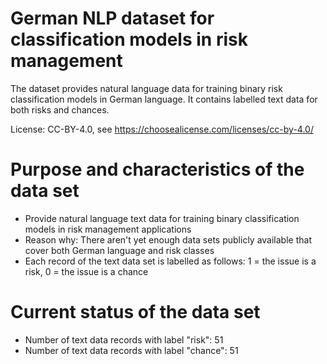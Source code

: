 # German NLP dataset for classification models in risk management
The dataset provides natural language data for training binary risk classification models in German language. It contains labelled text data for both risks and chances.

License: CC-BY-4.0, see https://choosealicense.com/licenses/cc-by-4.0/

# Purpose and characteristics of the data set
- Provide natural language text data for training binary classification models in risk management applications
- Reason why: There aren't yet enough data sets publicly available that cover both German language and risk classes
- Each record of the text data set is labelled as follows: 1 = the issue is a risk, 0 = the issue is a chance

# Current status of the data set
- Number of text data records with label "risk": 51
- Number of text data records with label "chance": 51
